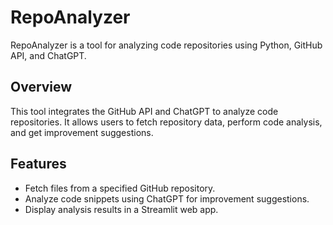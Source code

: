 # RepoAnalyzer

RepoAnalyzer is a tool for analyzing code repositories using Python, GitHub API, and ChatGPT.

## Overview

This tool integrates the GitHub API and ChatGPT to analyze code repositories. It allows users to fetch repository data, perform code analysis, and get improvement suggestions.

## Features

- Fetch files from a specified GitHub repository.
- Analyze code snippets using ChatGPT for improvement suggestions.
- Display analysis results in a Streamlit web app.
